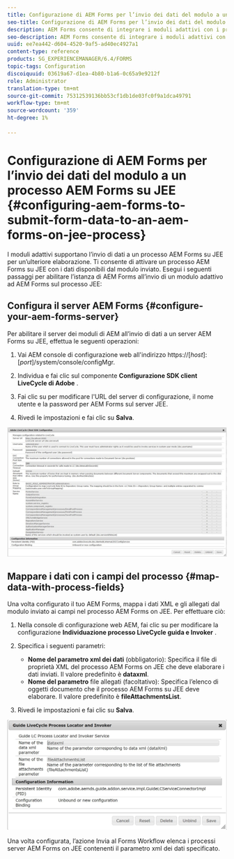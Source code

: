```yaml
---
title: Configurazione di AEM Forms per l’invio dei dati del modulo a un processo AEM Forms on JEE
seo-title: Configurazione di AEM Forms per l’invio dei dati del modulo a un processo AEM Forms on JEE
description: AEM Forms consente di integrare i moduli adattivi con i processi AEM Forms su JEE per l’elaborazione dei dati dei moduli.
seo-description: AEM Forms consente di integrare i moduli adattivi con i processi AEM Forms su JEE per l’elaborazione dei dati dei moduli.
uuid: ee7ea442-d604-4520-9af5-ad40ec4927a1
content-type: reference
products: SG_EXPERIENCEMANAGER/6.4/FORMS
topic-tags: Configuration
discoiquuid: 03619a67-d1ea-4b80-b1a6-0c65a9e9212f
role: Administrator
translation-type: tm+mt
source-git-commit: 75312539136bb53cf1db1de03fc0f9a1dca49791
workflow-type: tm+mt
source-wordcount: '359'
ht-degree: 1%

---
```



# Configurazione di AEM Forms per l’invio dei dati del modulo a un processo AEM Forms su JEE {#configuring-aem-forms-to-submit-form-data-to-an-aem-forms-on-jee-process}

I moduli adattivi supportano l’invio di dati a un processo AEM Forms su JEE per un’ulteriore elaborazione. Ti consente di attivare un processo AEM Forms su JEE con i dati disponibili dal modulo inviato. Esegui i seguenti passaggi per abilitare l’istanza di AEM Forms all’invio di un modulo adattivo ad AEM Forms sul processo JEE:

## Configura il server AEM Forms {#configure-your-aem-forms-server}

Per abilitare il server dei moduli di AEM all’invio di dati a un server AEM Forms su JEE, effettua le seguenti operazioni:

1. Vai AEM console di configurazione web all&#39;indirizzo https://[*host*]:[*port*]/system/console/configMgr.

1. Individua e fai clic sul componente **Configurazione SDK client LiveCycle di Adobe** .
1. Fai clic su per modificare l&#39;URL del server di configurazione, il nome utente e la password per AEM Forms sul server JEE.
1. Rivedi le impostazioni e fai clic su **Salva**.

![Configurazione Adobe LiveCycle Client SDK](assets/clientsdkconfiguration.jpg)

## Mappare i dati con i campi del processo {#map-data-with-process-fields}

Una volta configurato il tuo AEM Forms, mappa i dati XML e gli allegati dal modulo inviato ai campi nel processo AEM Forms on JEE. Per effettuare ciò:

1. Nella console di configurazione web AEM, fai clic su per modificare la configurazione **Individuazione processo LiveCycle guida e Invoker** .
1. Specifica i seguenti parametri:

   * **Nome del parametro xml dei dati**  (obbligatorio): Specifica il file di proprietà XML del processo AEM Forms on JEE che deve elaborare i dati inviati. Il valore predefinito è **dataxml**.
   * **Nome del parametro**  file allegati (facoltativo): Specifica l’elenco di oggetti documento che il processo AEM Forms su JEE deve elaborare. Il valore predefinito è **fileAttachmentsList**.

1. Rivedi le impostazioni e fai clic su **Salva**.

![Individuatore del processo del LiveCycle guida e del dispositivo di fatturazione](assets/test3.jpg)

Una volta configurata, l’azione Invia al Forms Workflow elenca i processi server AEM Forms on JEE contenenti il parametro xml dei dati specificato.
